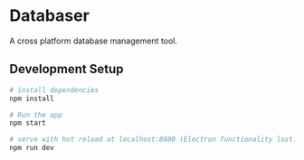 # Databaser

A cross platform database management tool.

## Development Setup

``` bash
# install dependencies
npm install

# Run the app
npm start

# serve with hot reload at localhost:8080 (Electron functionality lost! This still needs setting up to work.)
npm run dev
